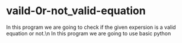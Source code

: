 # vaild-0r-not_valid-equation
In this program we are going to check if the given expersion is a valid equation or not.\n
In this program we are going to use basic python
